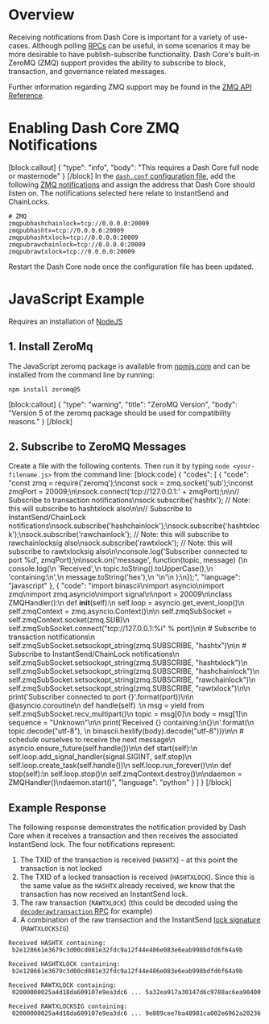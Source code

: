 # Overview 

Receiving notifications from Dash Core is important for a variety of use-cases. Although polling [RPCs](core-api-ref-remote-procedure-calls) can be useful, in some scenarios it may be more desirable to have publish-subscribe functionality. Dash Core's built-in ZeroMQ (ZMQ) support provides the ability to subscribe to block, transaction, and governance related messages. 

Further information regarding ZMQ support may be found in the [ZMQ API Reference](core-api-ref-zmq).

# Enabling Dash Core ZMQ Notifications
[block:callout]
{
  "type": "info",
  "body": "This requires a Dash Core full node or masternode"
}
[/block]
In the [`dash.conf` configuration file](core-examples-configuration-file), add the following [ZMQ notifications](core-api-ref-zmq.md#sectionavailable-notifications) and assign the address that Dash Core should listen on. The notifications selected here relate to InstantSend and ChainLocks.

```
# ZMQ
zmqpubhashchainlock=tcp://0.0.0.0:20009
zmqpubhashtx=tcp://0.0.0.0:20009
zmqpubhashtxlock=tcp://0.0.0.0:20009
zmqpubrawchainlock=tcp://0.0.0.0:20009
zmqpubrawtxlock=tcp://0.0.0.0:20009
```

Restart the Dash Core node once the configuration file has been updated.

# JavaScript Example

Requires an installation of [NodeJS](https://nodejs.org/en/download/)

## 1. Install ZeroMq

The JavaScript zeromq package is available from [npmjs.com](https://www.npmjs.com/package/zeromq) and can be installed from the command line by running:

```shell
npm install zeromq@5
```
[block:callout]
{
  "type": "warning",
  "title": "ZeroMQ Version",
  "body": "Version 5 of the zeromq package should be used for compatibility reasons."
}
[/block]
## 2. Subscribe to ZeroMQ Messages

Create a file with the following contents. Then run it by typing `node <your-filename.js>` from the command line:
[block:code]
{
  "codes": [
    {
      "code": "const zmq = require('zeromq');\nconst sock = zmq.socket('sub');\nconst zmqPort = 20009;\n\nsock.connect('tcp://127.0.0.1:' + zmqPort);\n\n// Subscribe to transaction notifications\nsock.subscribe('hashtx'); // Note: this will subscribe to hashtxlock also\n\n// Subscribe to InstantSend/ChainLock notifications\nsock.subscribe('hashchainlock');\nsock.subscribe('hashtxlock');\nsock.subscribe('rawchainlock'); // Note: this will subscribe to rawchainlocksig also\nsock.subscribe('rawtxlock'); // Note: this will subscribe to rawtxlocksig also\n\nconsole.log('Subscriber connected to port %d', zmqPort);\n\nsock.on('message', function(topic, message) {\n  console.log(\n    'Received',\n    topic.toString().toUpperCase(),\n    'containing:\\n',\n    message.toString('hex'),\n    '\\n'\n  );\n});",
      "language": "javascript"
    },
    {
      "code": "import binascii\nimport asyncio\nimport zmq\nimport zmq.asyncio\nimport signal\n\nport = 20009\n\nclass ZMQHandler():\n    def __init__(self):\n        self.loop = asyncio.get_event_loop()\n        self.zmqContext = zmq.asyncio.Context()\n\n        self.zmqSubSocket = self.zmqContext.socket(zmq.SUB)\n        self.zmqSubSocket.connect(\"tcp://127.0.0.1:%i\" % port)\n\n        # Subscribe to transaction notifications\n        self.zmqSubSocket.setsockopt_string(zmq.SUBSCRIBE, \"hashtx\")\n\n        # Subscribe to InstantSend/ChainLock notifications\n        self.zmqSubSocket.setsockopt_string(zmq.SUBSCRIBE, \"hashtxlock\")\n        self.zmqSubSocket.setsockopt_string(zmq.SUBSCRIBE, \"hashchainlock\")\n        self.zmqSubSocket.setsockopt_string(zmq.SUBSCRIBE, \"rawchainlock\")\n        self.zmqSubSocket.setsockopt_string(zmq.SUBSCRIBE, \"rawtxlock\")\n\n        print('Subscriber connected to port {}'.format(port))\n\n    @asyncio.coroutine\n    def handle(self) :\n        msg = yield from self.zmqSubSocket.recv_multipart()\n        topic = msg[0]\n        body = msg[1]\n        sequence = \"Unknown\"\n\n        print('Received {} containing:\\n{}\\n'.format(\n            topic.decode(\"utf-8\"), \n            binascii.hexlify(body).decode(\"utf-8\")))\n\n        # schedule ourselves to receive the next message\n        asyncio.ensure_future(self.handle())\n\n    def start(self):\n        self.loop.add_signal_handler(signal.SIGINT, self.stop)\n        self.loop.create_task(self.handle())\n        self.loop.run_forever()\n\n    def stop(self):\n        self.loop.stop()\n        self.zmqContext.destroy()\n\ndaemon = ZMQHandler()\ndaemon.start()",
      "language": "python"
    }
  ]
}
[/block]

## Example Response

The following response demonstrates the notification provided by Dash Core when it receives a transaction and then receives the associated InstantSend lock. The four notifications represent:
  1. The TXID of the transaction is received (`HASHTX`) - at this point the transaction is not locked
  2. The TXID of a locked transaction is received (`HASHTXLOCK`). Since this is the same value as the `HASHTX` already received, we know that the transaction has now received an InstantSend lock.
  3. The raw transaction (`RAWTXLOCK`) (this could be decoded using the [`decoderawtransaction` RPC](core-api-ref-remote-procedure-calls-raw-transactions.md#sectiondecode-raw-transaction) for example)
  4. A combination of the raw transaction and the InstantSend [lock signature](core-ref-p2p-network-instantsend-messages.md#sectionislock) (`RAWTXLOCKSIG`)

```
Received HASHTX containing:
 b2e128661e3679c3d00cd081e32fdc9a12f44e486e083e6eab998bdfd6f64a9b 

Received HASHTXLOCK containing:
 b2e128661e3679c3d00cd081e32fdc9a12f44e486e083e6eab998bdfd6f64a9b 

Received RAWTXLOCK containing:
 02000000025a4d18da609107e9ea3dc6 ... 5a32ea917a30147d6c9788ac6ea90400

Received RAWTXLOCKSIG containing:
 02000000025a4d18da609107e9ea3dc6 ... 9e889cee7ba48981ca002e6962a20236
```